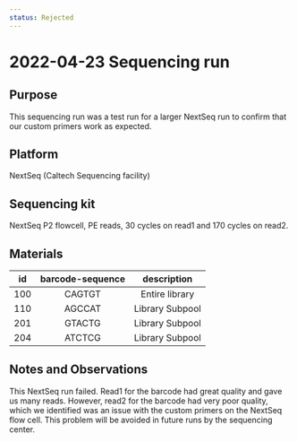 ```yaml
---
status: Rejected
---
```


# 2022-04-23 Sequencing run

## Purpose
This sequencing run was a test run for a larger NextSeq run to confirm that our custom primers work as expected.
## Platform
NextSeq (Caltech Sequencing facility)

## Sequencing kit
NextSeq P2 flowcell, PE reads, 30 cycles on read1 and 170 cycles on read2.

## Materials

| **id** | **barcode-sequence** | **description** |
| :--: | :--: | :--: |
| 100 | CAGTGT | Entire library |
| 110 | AGCCAT | Library Subpool |
| 201 | GTACTG | Library Subpool |
| 204 | ATCTCG | Library Subpool |

## Notes and Observations
This NextSeq run failed. Read1 for the barcode had great quality and gave us many reads. However, read2 for the barcode had very poor quality, which we identified was an issue with the custom primers on the NextSeq flow cell. This problem will be avoided in future runs by the sequencing center.